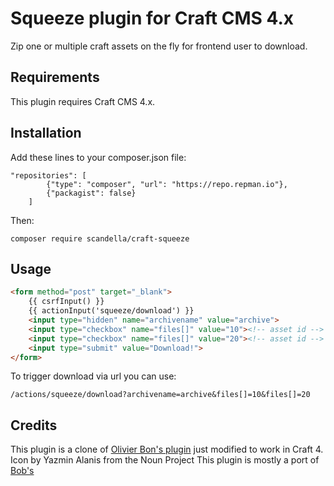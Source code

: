 # Squeeze plugin for Craft CMS 4.x

Zip one or multiple craft assets on the fly for frontend user to download.

## Requirements

This plugin requires Craft CMS 4.x.

## Installation
Add these lines to your composer.json file:
```
"repositories": [
        {"type": "composer", "url": "https://repo.repman.io"},
        {"packagist": false}
    ]
```
Then:
```
composer require scandella/craft-squeeze
```

## Usage

```html
<form method="post" target="_blank">
    {{ csrfInput() }}
    {{ actionInput('squeeze/download') }}
    <input type="hidden" name="archivename" value="archive">
    <input type="checkbox" name="files[]" value="10"><!-- asset id -->
    <input type="checkbox" name="files[]" value="20"><!-- asset id -->
    <input type="submit" value="Download!">
</form>
```
To trigger download via url you can use:
```
/actions/squeeze/download?archivename=archive&files[]=10&files[]=20
```
## Credits

This plugin is a clone of [Olivier Bon's plugin](https://github.com/olivierbon/craft-squeeze) just modified to work in Craft 4.
Icon by Yazmin Alanis from the Noun Project
This plugin is mostly a port of [Bob's](https://github.com/boboldehampsink/zipassets)
